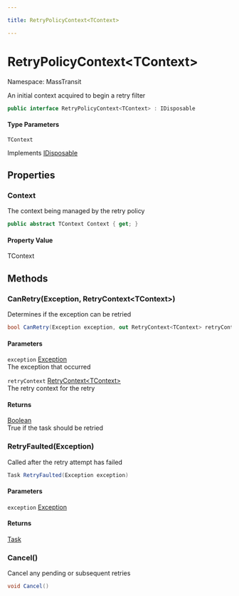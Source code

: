 ```yaml
---

title: RetryPolicyContext<TContext>

---
```


# RetryPolicyContext\<TContext\>

Namespace: MassTransit

An initial context acquired to begin a retry filter

```csharp
public interface RetryPolicyContext<TContext> : IDisposable
```

#### Type Parameters

`TContext`<br/>

Implements [IDisposable](https://learn.microsoft.com/en-us/dotnet/api/system.idisposable)

## Properties

### **Context**

The context being managed by the retry policy

```csharp
public abstract TContext Context { get; }
```

#### Property Value

TContext<br/>

## Methods

### **CanRetry(Exception, RetryContext\<TContext\>)**

Determines if the exception can be retried

```csharp
bool CanRetry(Exception exception, out RetryContext<TContext> retryContext)
```

#### Parameters

`exception` [Exception](https://learn.microsoft.com/en-us/dotnet/api/system.exception)<br/>
The exception that occurred

`retryContext` [RetryContext\<TContext\>](../masstransit/retrycontext-1)<br/>
The retry context for the retry

#### Returns

[Boolean](https://learn.microsoft.com/en-us/dotnet/api/system.boolean)<br/>
True if the task should be retried

### **RetryFaulted(Exception)**

Called after the retry attempt has failed

```csharp
Task RetryFaulted(Exception exception)
```

#### Parameters

`exception` [Exception](https://learn.microsoft.com/en-us/dotnet/api/system.exception)<br/>

#### Returns

[Task](https://learn.microsoft.com/en-us/dotnet/api/system.threading.tasks.task)<br/>

### **Cancel()**

Cancel any pending or subsequent retries

```csharp
void Cancel()
```
